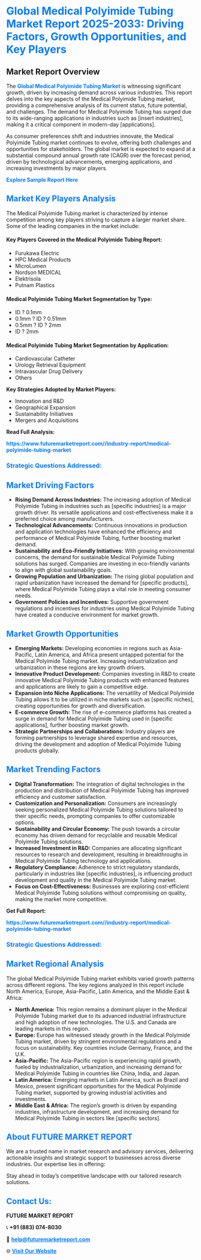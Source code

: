<h1 style="color: #007BFF;">Global Medical Polyimide Tubing Market Report 2025-2033: Driving Factors, Growth Opportunities, and Key Players</h1>

<section id="overview">
<h2>Market Report Overview</h2>
<p>The <a href="https://www.futuremarketreport.com//industry-report/medical-polyimide-tubing-market" style="color: #007BFF; text-decoration: none;"><strong>Global Medical Polyimide Tubing Market</strong></a> is witnessing significant growth, driven by increasing demand across various industries. This report delves into the key aspects of the Medical Polyimide Tubing market, providing a comprehensive analysis of its current status, future potential, and challenges. The demand for Medical Polyimide Tubing has surged due to its wide-ranging applications in industries such as [insert industries], making it a critical component in modern-day [applications].</p>
<p>As consumer preferences shift and industries innovate, the Medical Polyimide Tubing market continues to evolve, offering both challenges and opportunities for stakeholders. The global market is expected to expand at a substantial compound annual growth rate (CAGR) over the forecast period, driven by technological advancements, emerging applications, and increasing investments by major players.</p>
</section>

<section id="overview">
<p><a href="https://www.futuremarketreport.com//request-sample/reportId=79030" style="color: #007BFF; text-decoration: none;"><strong>Explore Sample Report Here</strong></a></p>
</section>

<section id="key-players">
<h2 style="color: #007BFF;">Market Key Players Analysis</h2>
<p>The Medical Polyimide Tubing market is characterized by intense competition among key players striving to capture a larger market share. Some of the leading companies in the market include:</p>
<h4>Key Players Covered in the Medical Polyimide Tubing Report:</h4>
<ul><li>Furukawa Electric</li><li>HPC Medical Products</li><li>MicroLumen</li><li>Nordson MEDICAL</li><li>Elektrisola</li><li>Putnam Plastics</li></ul>
<h4>Medical Polyimide Tubing Market Segmentation by Type:</h4>
<ul><li>ID ? 0.1mm</li><li>0.1mm ? ID ? 0.51mm</li><li>0.5mm ? ID ? 2mm</li><li>ID ? 2mm</li></ul>

<h4>Medical Polyimide Tubing Market Segmentation by Application:</h4>
<ul><li>Cardiovascular Catheter</li><li>Urology Retrieval Equipment</li><li>Intravascular Drug Delivery</li><li>Others</li></ul>
<p><strong>Key Strategies Adopted by Market Players:</strong></p>
<ul>
<li>Innovation and R&D</li>
<li>Geographical Expansion</li>
<li>Sustainability Initiatives</li>
<li>Mergers and Acquisitions</li>
</ul>
</section>

<section>
<p><strong>Read Full Analysis: </strong></p><a href="https://www.futuremarketreport.com//industry-report/medical-polyimide-tubing-market" style="color: #007BFF; text-decoration: none;"><strong>https://www.futuremarketreport.com//industry-report/medical-polyimide-tubing-market</strong></a>
<h3 style="color: #007BFF;">Strategic Questions Addressed:</h3>
</section>

<section id="driving-factors">
<h2 style="color: #007BFF;">Market Driving Factors</h2>
<ul>
<li><strong>Rising Demand Across Industries:</strong> The increasing adoption of Medical Polyimide Tubing in industries such as [specific industries] is a major growth driver. Its versatile applications and cost-effectiveness make it a preferred choice among manufacturers.</li>
<li><strong>Technological Advancements:</strong> Continuous innovations in production and application technologies have enhanced the efficiency and performance of Medical Polyimide Tubing, further boosting market demand.</li>
<li><strong>Sustainability and Eco-Friendly Initiatives:</strong> With growing environmental concerns, the demand for sustainable Medical Polyimide Tubing solutions has surged. Companies are investing in eco-friendly variants to align with global sustainability goals.</li>
<li><strong>Growing Population and Urbanization:</strong> The rising global population and rapid urbanization have increased the demand for [specific products], where Medical Polyimide Tubing plays a vital role in meeting consumer needs.</li>
<li><strong>Government Policies and Incentives:</strong> Supportive government regulations and incentives for industries using Medical Polyimide Tubing have created a conducive environment for market growth.</li>
</ul>
</section>

<section id="growth-opportunities">
<h2 style="color: #007BFF;">Market Growth Opportunities</h2>
<ul>
<li><strong>Emerging Markets:</strong> Developing economies in regions such as Asia-Pacific, Latin America, and Africa present untapped potential for the Medical Polyimide Tubing market. Increasing industrialization and urbanization in these regions are key growth drivers.</li>
<li><strong>Innovative Product Development:</strong> Companies investing in R&D to create innovative Medical Polyimide Tubing products with enhanced features and applications are likely to gain a competitive edge.</li>
<li><strong>Expansion into Niche Applications:</strong> The versatility of Medical Polyimide Tubing allows it to be utilized in niche markets such as [specific niches], creating opportunities for growth and diversification.</li>
<li><strong>E-commerce Growth:</strong> The rise of e-commerce platforms has created a surge in demand for Medical Polyimide Tubing used in [specific applications], further boosting market growth.</li>
<li><strong>Strategic Partnerships and Collaborations:</strong> Industry players are forming partnerships to leverage shared expertise and resources, driving the development and adoption of Medical Polyimide Tubing products globally.</li>
</ul>
</section>

<section id="trending-factors">
<h2 style="color: #007BFF;">Market Trending Factors</h2>
<ul>
<li><strong>Digital Transformation:</strong> The integration of digital technologies in the production and distribution of Medical Polyimide Tubing has improved efficiency and customer satisfaction.</li>
<li><strong>Customization and Personalization:</strong> Consumers are increasingly seeking personalized Medical Polyimide Tubing solutions tailored to their specific needs, prompting companies to offer customizable options.</li>
<li><strong>Sustainability and Circular Economy:</strong> The push towards a circular economy has driven demand for recyclable and reusable Medical Polyimide Tubing solutions.</li>
<li><strong>Increased Investment in R&D:</strong> Companies are allocating significant resources to research and development, resulting in breakthroughs in Medical Polyimide Tubing technology and applications.</li>
<li><strong>Regulatory Compliance:</strong> Adherence to strict regulatory standards, particularly in industries like [specific industries], is influencing product development and quality in the Medical Polyimide Tubing market.</li>
<li><strong>Focus on Cost-Effectiveness:</strong> Businesses are exploring cost-efficient Medical Polyimide Tubing solutions without compromising on quality, making the market more competitive.</li>
</ul>
</section>

<section>
<p><strong>Get Full Report: </strong></p><a href="https://www.futuremarketreport.com//industry-report/medical-polyimide-tubing-market" style="color: #007BFF; text-decoration: none;"><strong>https://www.futuremarketreport.com//industry-report/medical-polyimide-tubing-market</strong></a>
<h3 style="color: #007BFF;">Strategic Questions Addressed:</h3>
</section>


<section id="regional-analysis">
<h2 style="color: #007BFF;">Market Regional Analysis</h2>
<p>The global Medical Polyimide Tubing market exhibits varied growth patterns across different regions. The key regions analyzed in this report include North America, Europe, Asia-Pacific, Latin America, and the Middle East & Africa:</p>
<ul>
<li><strong>North America:</strong> This region remains a dominant player in the Medical Polyimide Tubing market due to its advanced industrial infrastructure and high adoption of new technologies. The U.S. and Canada are leading markets in this region.</li>
<li><strong>Europe:</strong> Europe has witnessed steady growth in the Medical Polyimide Tubing market, driven by stringent environmental regulations and a focus on sustainability. Key countries include Germany, France, and the U.K.</li>
<li><strong>Asia-Pacific:</strong> The Asia-Pacific region is experiencing rapid growth, fueled by industrialization, urbanization, and increasing demand for Medical Polyimide Tubing in countries like China, India, and Japan.</li>
<li><strong>Latin America:</strong> Emerging markets in Latin America, such as Brazil and Mexico, present significant opportunities for the Medical Polyimide Tubing market, supported by growing industrial activities and investments.</li>
<li><strong>Middle East & Africa:</strong> The region’s growth is driven by expanding industries, infrastructure development, and increasing demand for Medical Polyimide Tubing in sectors like [specific sectors].</li>
</ul>
</section>

<footer>
<h2 style="color: #007BFF;">About FUTURE MARKET REPORT</h2>
<p>We are a trusted name in market research and advisory services, delivering actionable insights and strategic support to businesses across diverse industries. Our expertise lies in offering:</p>

<p>Stay ahead in today’s competitive landscape with our tailored research solutions.</p>

<h2 style="color: #007BFF;">Contact Us:</h2>
<p><strong>FUTURE MARKET REPORT</strong></p>
<p>📞 <strong>+91 (883) 074-8030</strong></p>
<p>📧 <strong><a href="mailto:help@futuremarketreport.com" style="color: #007BFF;">help@futuremarketreport.com</a></strong></p>
<p>🌐 <strong><a href="https://www.futuremarketreport.com/" style="color: #007BFF;">Visit Our Website</a></strong></p>
</footer>
